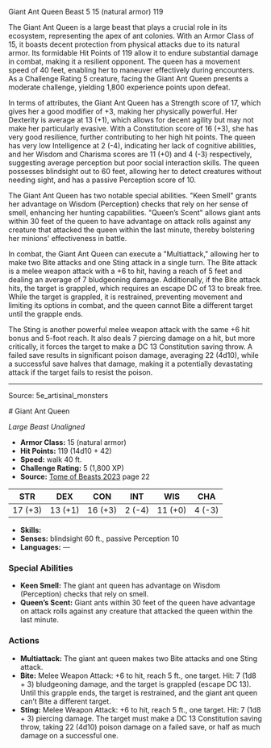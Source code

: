<MonsterName/>Giant Ant Queen</MonsterName>
<CreatureType/>Beast</CreatureType>
<CR/>5</CR>
<AC/>15 (natural armor)</AC>
<HP/>119</HP>
<summary>The Giant Ant Queen is a large beast that plays a crucial role in its ecosystem, representing the apex of ant colonies. With an Armor Class of 15, it boasts decent protection from physical attacks due to its natural armor. Its formidable Hit Points of 119 allow it to endure substantial damage in combat, making it a resilient opponent. The queen has a movement speed of 40 feet, enabling her to maneuver effectively during encounters. As a Challenge Rating 5 creature, facing the Giant Ant Queen presents a moderate challenge, yielding 1,800 experience points upon defeat. </summary>

<detail>

In terms of attributes, the Giant Ant Queen has a Strength score of 17, which gives her a good modifier of +3, making her physically powerful. Her Dexterity is average at 13 (+1), which allows for decent agility but may not make her particularly evasive. With a Constitution score of 16 (+3), she has very good resilience, further contributing to her high hit points. The queen has very low Intelligence at 2 (-4), indicating her lack of cognitive abilities, and her Wisdom and Charisma scores are 11 (+0) and 4 (-3) respectively, suggesting average perception but poor social interaction skills. The queen possesses blindsight out to 60 feet, allowing her to detect creatures without needing sight, and has a passive Perception score of 10.

The Giant Ant Queen has two notable special abilities. "Keen Smell" grants her advantage on Wisdom (Perception) checks that rely on her sense of smell, enhancing her hunting capabilities. "Queen’s Scent" allows giant ants within 30 feet of the queen to have advantage on attack rolls against any creature that attacked the queen within the last minute, thereby bolstering her minions' effectiveness in battle.

In combat, the Giant Ant Queen can execute a "Multiattack," allowing her to make two Bite attacks and one Sting attack in a single turn. The Bite attack is a melee weapon attack with a +6 to hit, having a reach of 5 feet and dealing an average of 7 bludgeoning damage. Additionally, if the Bite attack hits, the target is grappled, which requires an escape DC of 13 to break free. While the target is grappled, it is restrained, preventing movement and limiting its options in combat, and the queen cannot Bite a different target until the grapple ends.

The Sting is another powerful melee weapon attack with the same +6 hit bonus and 5-foot reach. It also deals 7 piercing damage on a hit, but more critically, it forces the target to make a DC 13 Constitution saving throw. A failed save results in significant poison damage, averaging 22 (4d10), while a successful save halves that damage, making it a potentially devastating attack if the target fails to resist the poison.</detail>



---

Source: 5e_artisinal_monsters

<statblock>
# Giant Ant Queen

*Large* *Beast* *Unaligned*

- **Armor Class:** 15 (natural armor)
- **Hit Points:** 119 (14d10 + 42)
- **Speed:** walk 40 ft.
- **Challenge Rating:** 5 (1,800 XP)
- **Source:** [Tome of Beasts 2023](https://koboldpress.com/kpstore/product/tome-of-beasts-1-2023-edition/) page 22

| STR | DEX | CON | INT | WIS | CHA |
| --- | --- | --- | --- | --- | --- |
| 17 (+3) | 13 (+1) | 16 (+3) | 2 (-4) | 11 (+0) | 4 (-3) |

- **Skills:** 
- **Senses:** blindsight 60 ft., passive Perception 10
- **Languages:** —

### Special Abilities

- **Keen Smell:** The giant ant queen has advantage on Wisdom (Perception) checks that rely on smell.
- **Queen’s Scent:** Giant ants within 30 feet of the queen have advantage on attack rolls against any creature that attacked the queen within the last minute.

### Actions

- **Multiattack:** The giant ant queen makes two Bite attacks and one Sting attack.
- **Bite:** Melee Weapon Attack: +6 to hit, reach 5 ft., one target. Hit: 7 (1d8 + 3) bludgeoning damage, and the target is grappled (escape DC 13). Until this grapple ends, the target is restrained, and the giant ant queen can’t Bite a different target.
- **Sting:** Melee Weapon Attack: +6 to hit, reach 5 ft., one target. Hit: 7 (1d8 + 3) piercing damage. The target must make a DC 13 Constitution saving throw, taking 22 (4d10) poison damage on a failed save, or half as much damage on a successful one.
</statblock>


